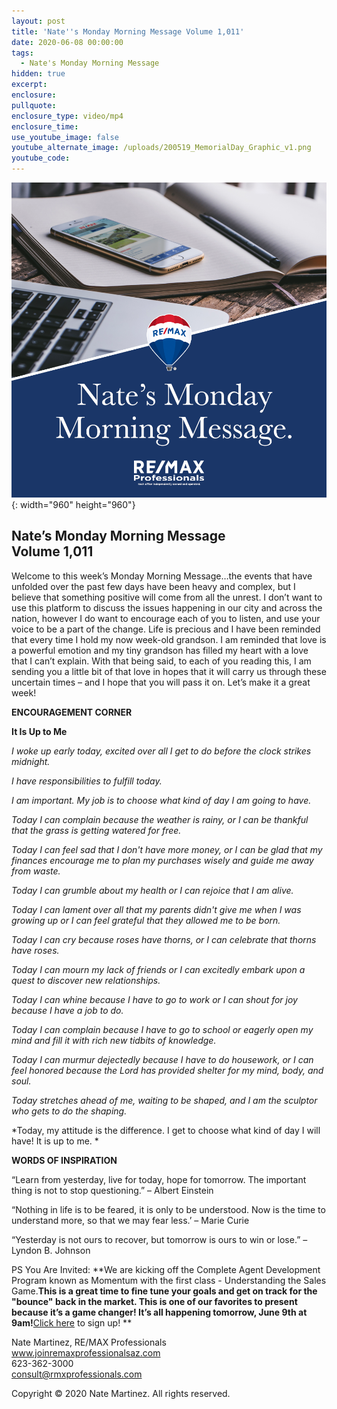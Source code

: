 ```yaml
---
layout: post
title: 'Nate''s Monday Morning Message Volume 1,011'
date: 2020-06-08 00:00:00
tags:
  - Nate's Monday Morning Message
hidden: true
excerpt:
enclosure:
pullquote:
enclosure_type: video/mp4
enclosure_time:
use_youtube_image: false
youtube_alternate_image: /uploads/200519_MemorialDay_Graphic_v1.png
youtube_code:
---
```


![](/uploads/020406-nmmm-v1.png){: width="960" height="960"}

## **Nate’s Monday Morning Message<br>Volume 1,011**

Welcome to this week’s Monday Morning Message…the events that have unfolded over the past few days have been heavy and complex, but I believe that something positive will come from all the unrest. I don’t want to use this platform to discuss the issues happening in our city and across the nation, however I do want to encourage each of you to listen, and use your voice to be a part of the change. Life is precious and I have been reminded that every time I hold my now week-old grandson. I am reminded that love is a powerful emotion and my tiny grandson has filled my heart with a love that I can’t explain. With that being said, to each of you reading this, I am sending you a little bit of that love in hopes that it will carry us through these uncertain times – and I hope that you will pass it on. Let’s make it a great week\!&nbsp;

**ENCOURAGEMENT CORNER**

**It Is Up to Me**

*I woke up early today, excited over all I get to do before the clock strikes midnight.*

*I have responsibilities to fulfill today.*

*I am important. My job is to choose what kind of day I am going to have.*

*Today I can complain because the weather is rainy, or I can be thankful that the grass is getting watered for free.*

*Today I can feel sad that I don't have more money, or I can be glad that my finances encourage me to plan my purchases wisely and guide me away from waste.*

*Today I can grumble about my health or I can rejoice that I am alive.*

*Today I can lament over all that my parents didn't give me when I was growing up or I can feel grateful that they allowed me to be born.*

*Today I can cry because roses have thorns, or I can celebrate that thorns have roses.*

*Today I can mourn my lack of friends or I can excitedly embark upon a quest to discover new relationships.*

*Today I can whine because I have to go to work or I can shout for joy because I have a job to do.*

*Today I can complain because I have to go to school or eagerly open my mind and fill it with rich new tidbits of knowledge.*

*Today I can murmur dejectedly because I have to do housework, or I can feel honored because the Lord has provided shelter for my mind, body, and soul.*

*Today stretches ahead of me, waiting to be shaped, and I am the sculptor who gets to do the shaping.*

*Today, my attitude is the difference. I get to choose what kind of day I will have\! It is up to me. *

**WORDS OF INSPIRATION**

“Learn from yesterday, live for today, hope for tomorrow. The important thing is not to stop questioning.” – Albert Einstein

“Nothing in life is to be feared, it is only to be understood. Now is the time to understand more, so that we may fear less.’ – Marie Curie

“Yesterday is not ours to recover, but tomorrow is ours to win or lose.” – Lyndon B. Johnson

PS You Are Invited: **We are kicking off the Complete Agent Development Program known as Momentum with the first class - Understanding the Sales Game.****This is a great time to fine tune your goals and get on track for the "bounce" back in the market. This is one of our favorites to present because it’s a game changer\! It’s all happening tomorrow, June 9th at 9am\!****[Click here](https://www.facebook.com/events/281813372994835/) to sign up\! **

Nate Martinez, RE/MAX Professionals<br>www.joinremaxprofessionalsaz.com<br>623-362-3000<br>consult@rmxprofessionals.com

Copyright &copy; 2020 Nate Martinez. All rights reserved.